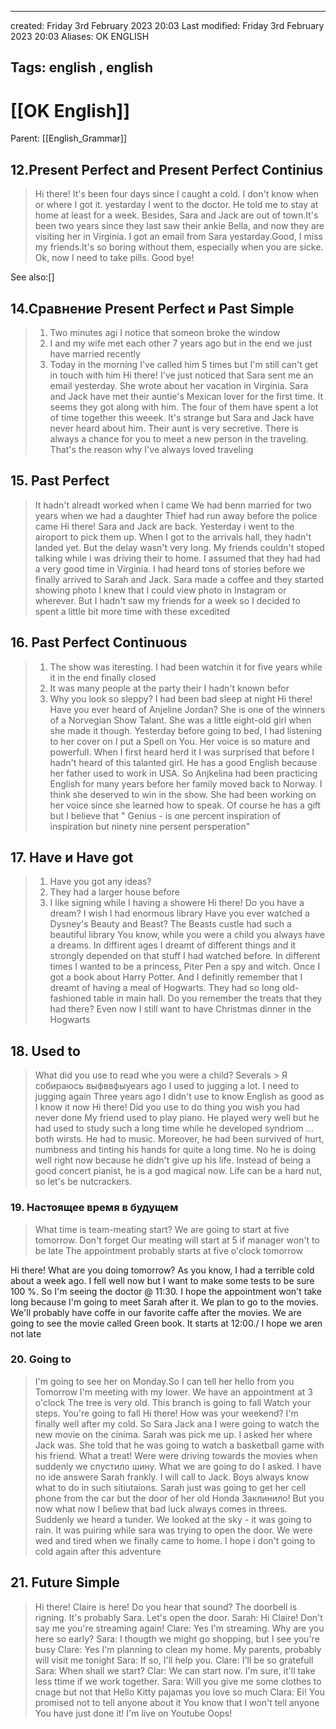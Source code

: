 

---
created: Friday 3rd February 2023 20:03
Last modified: Friday 3rd February 2023 20:03
Aliases: OK ENGLISH

Tags: english ,  english
---

# [[OK English]]

Parent: [[English_Grammar]]

## 12.Present Perfect and Present Perfect Continius

>Hi there!
>It's been four days since I caught a cold. I don't know when or where I got it. yestarday I went to the doctor. He told me to stay at home at least for a week. Besides, Sara and Jack are out of town.It's been two years since they last saw their ankie Bella, and now they are visiting her in Virginia. I got an email from Sara yestarday.Good, I miss my friends.It's so boring without them, especially when you are sicke. Ok, now I need to take pills. Good bye!

See also:[]

## 14.Сравнение Present Perfect и Past Simple

>1. Two minutes agi I notice that someon broke the window
>2. I and my wife met each other 7 years ago but in the end we just have married recently
>3. Today in the morning I've called him 5 times but I'm still can't get in touch with him
>Hi there! I've just noticed that Sara sent me an email yesterday. She wrote about her vacation in Virginia. Sara and Jack have met their auntie's Mexican lover for the first time. It seems they got along with him. The four of them have spent a lot of time together this weeek. It's strange but Sara and Jack have never heard about him. Their aunt is very secretive.
>There is always a chance for you to meet a new person in the traveling. That's the reason why I've always loved traveling

## 15. Past Perfect

>It hadn't alreadt worked when I came
>We had benn married for two years when we had a daughter
>Thief had run away before the police came
>Hi there! Sara and Jack are back. Yesterday i went to the airoport to pick them up.
>When I got to the arrivals hall, they hadn't landed yet. But the delay wasn't  very long.
>My friends couldn't stoped talking while i was driving their to home. I assumed that they had had a very good time in Virginia. I had heard tons of stories before we finally arrived to Sarah and Jack. Sara made a coffee and they started showing photo
>I knew that I could view photo in Instagram or wherever. But I hadn't saw my friends for a week so I decided to spent a little bit more time with these excedited  

## 16. Past Perfect Continuous

>1. The show was iteresting. I had been watchin it for five years while it in the end finally closed
>2. It was many people at the party their I hadn't known befor
>3. Why you look so sleppy? I had been bad sleep at night
>Hi there! Have you ever heard of Anjeline Jordan? She is one of the winners of a Norvegian Show Talant. She was a little eight-old girl when she made it though. Yesterday before going to bed, I had listening to her cover on I put a Spell on You. Her voice is so mature and powerfull. When I first heard herd it I was surprised that before I hadn't heard of this talanted girl. He has a good English because her father used to work in USA. So Anjkelina had been practicing English for many years before her family moved back to Norway. I think she deserved to win in the show. She had been working on her voice since she learned how to speak. Of course he has a gift but I believe that " Genius - is one percent inspiration of inspiration but ninety nine persent  persperation"

## 17. Have и Have got
> 1. Have you got any ideas?
> 2. They had a larger house before
> 3. I like signing while I having a showere
> Hi there! Do you have a dream?
  I wish I had enormous library
> Have you ever watched a Dysney's  Beauty and Beast? The Beasts custle had such a beautiful library
> You know, while you were a child you always have a dreams. In diffirent ages I dreamt of different things and it strongly depended on that stuff I had watched before. In different times I wanted to be a princess, Piter Pen a spy and witch.
> Once I got a book about Harry Potter. And I definitly remember that I dreamt of having a meal of Hogwarts. They had so long old-fashioned table in main hall. Do you remember the treats that they had there? Even now I still want to have Christmas dinner in the Hogwarts

## 18. Used to
>What did you use to read whe you were a child?
>Severals > Я собираюсь выфввфыyears ago I used to jugging a lot. I need to jugging again
>Three years ago I didn't use to know English as good as I know it now
>Hi there! Did you use to do thing you wish you had never done
>My friend used to play piano. He played wery well but he had used to study such a long time while he developed syndriom ... both wirsts. He had to music. Moreover, he had been survived of hurt, numbness and tinting his hands for quite a long time. No he is doing well right now because he didn't give up his life. Instead of being a good concert pianist, he is a god magical now. 
>Life can be a hard nut, so let's be nutcrackers.

### 19. Настоящее время в будущем

>What time is team-meating start?
>We are going to start at five tomorrow. Don't forget
>Our meating will start at 5 if manager won't to be late
>The appointment probably starts at five o'clock tomorrow
>
Hi there! What are you doing tomorrow?
As you know, I had a terrible cold about a week ago. I fell well now but I want to make some tests to be sure 100 %. So I'm seeing the doctor @ 11:30. I hope the appointment won't take long because I'm going to meet Sarah after it. We plan to go to the movies. We'll probably have coffe in our favorite caffe after the movies. We are going to see the movie called Green book. It starts at 12:00./ I hope we aren not late

### 20. Going to
> I'm going to see her on Monday.So I can tell her hello from you
> Tomorrow I'm meeting with my lower. We have an appointment at 3 o'clock
> The tree is very old. This branch is going to fall
> Watch your steps. You're going to fall
> Hi there! How was your weekend?
> I'm finally well after my cold. So Sara Jack ana I were going to watch the new movie on the cinima. Sarah was pick me up. I asked her where Jack was. She told that he was going to watch a basketball game with his friend. What a treat!
> Were were driving towards the movies when suddenly  we спустило шину. What we are going to do I asked.
> I have no ide answere Sarah frankly. I will call to Jack. Boys always know what to do in such sitiutaions.
> Sarah just was going to get her cell phone from the car but the door of her old Honda Заклинило!
> But you now what now I beliew that bad luck always comes in threes. Suddenly we heard a tunder. We looked at the sky - it was going to rain. It was puiring while sara was trying to open the door. We were wed and tired when we finally came to home. I hope i don't going to cold again after this adventure

## 21. Future Simple
>Hi there! Claire is here! Do you hear that sound? The doorbell is rigning. It's probably Sara. Let's open the door.
>Sarah: Hi Claire! Don't say me you're streaming again!
>Clare: Yes I'm streaming. Why are you here so early?
>Sara: I thougth we might go shopping, but I see you're busy
>Clare: Yes I'm planning to clean my home. My parents, probably will visit me tonight
>Sara: If so, I'll help you. 
>Clare: I'll be so gratefull
>Sara: When shall we start?
>Clar: We can start now. I'm sure, it'll take less ttime if we work together.
>Sara: Will you give me some clothes to cnage but not that Hello Kitty pajamas you love so much
>Clara: Ei! You promised not to tell anyone about it
>You know that I won't tell anyone
>You have just done it! I'm live on Youtube
>Oops!
>